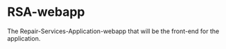 # RSA-webapp
The Repair-Services-Application-webapp that will be the front-end for the application.
